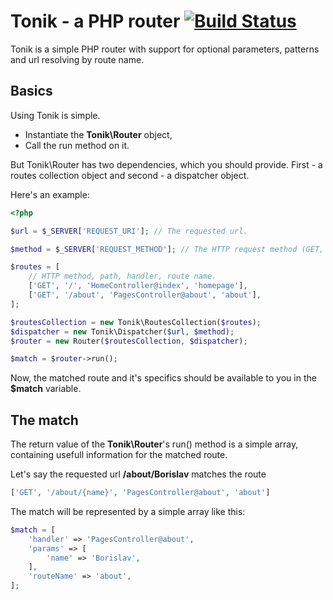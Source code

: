 # Tonik - a PHP router [![Build Status](https://travis-ci.org/brslv/travis-broken-example.svg?branch=master)](https://travis-ci.org/brslv/travis-broken-example)

Tonik is a simple PHP router with support for optional parameters, patterns and url resolving by route name.

## Basics

Using Tonik is simple. 

* Instantiate the **Tonik\Router** object,
* Call the run method on it.

But Tonik\Router has two dependencies, which you should provide. First - a routes collection object and second - a dispatcher object.

Here's an example:

```php
<?php

$url = $_SERVER['REQUEST_URI']; // The requested url.

$method = $_SERVER['REQUEST_METHOD']; // The HTTP request method (GET, POST, etc...).

$routes = [
    // HTTP method, path, handler, route name.
	['GET', '/', 'HomeController@index', 'homepage'],
    ['GET', '/about', 'PagesController@about', 'about'],
];

$routesCollection = new Tonik\RoutesCollection($routes);
$dispatcher = new Tonik\Dispatcher($url, $method);
$router = new Router($routesCollection, $dispatcher);

$match = $router->run();
```

Now, the matched route and it's specifics should be available to you in the **$match** variable.

## The match

The return value of the **Tonik\Router**'s run() method is a simple array, containing usefull information for the matched route. 

Let's say the requested url **/about/Borislav** matches the route 

```php
['GET', '/about/{name}', 'PagesController@about', 'about']
```

The match will be represented by a simple array like this:

```php
$match = [
	'handler' => 'PagesController@about',
    'params' => [
    	'name' => 'Borislav',
    ],
    'routeName' => 'about',
];
```
